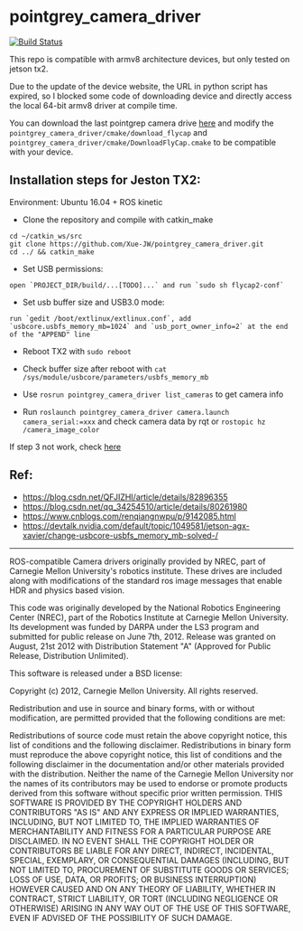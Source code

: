 pointgrey_camera_driver
=======================

[![Build Status](https://travis-ci.org/ros-drivers/pointgrey_camera_driver.png?branch=master)](https://travis-ci.org/ros-drivers/pointgrey_camera_driver)


This repo is compatible with armv8 architecture devices, but only tested on jetson tx2.

Due to the update of the device website, the URL in python script has expired, so I blocked some code of downloading device and directly access the local 64-bit armv8 driver at compile time.

You can download the last pointgrep camera drive [here](https://flir.app.boxcn.net/v/Flycapture2SDK) and modify the `pointgrey_camera_driver/cmake/download_flycap` and `pointgrey_camera_driver/cmake/DownloadFlyCap.cmake` to be compatible with your device.


## Installation steps for Jeston TX2:

Environment: Ubuntu 16.04 + ROS kinetic

- Clone the repository and compile with catkin_make
```
cd ~/catkin_ws/src
git clone https://github.com/Xue-JW/pointgrey_camera_driver.git
cd ../ && catkin_make

```

- Set USB permissions:
```
open `PROJECT_DIR/build/...[TODO]...` and run `sudo sh flycap2-conf`
```
- Set usb buffer size and USB3.0 mode:
```
run `gedit /boot/extlinux/extlinux.conf`, add `usbcore.usbfs_memory_mb=1024` and `usb_port_owner_info=2` at the end of the "APPEND" line
```
- Reboot TX2 with `sudo reboot`

- Check buffer size after reboot with `cat /sys/module/usbcore/parameters/usbfs_memory_mb`

- Use `rosrun pointgrey_camera_driver list_cameras` to get camera info

- Run `roslaunch pointgrey_camera_driver camera.launch camera_serial:=xxx` and check camera data by rqt or `rostopic hz /camera_image_color`

If step 3 not work, check [here](https://devtalk.nvidia.com/default/topic/1049581/jetson-agx-xavier/change-usbcore-usbfs_memory_mb-solved-/)

## Ref:
- https://blog.csdn.net/QFJIZHI/article/details/82896355
- https://blog.csdn.net/qq_34254510/article/details/80261980
- https://www.cnblogs.com/renqiangnwpu/p/9142085.html
- https://devtalk.nvidia.com/default/topic/1049581/jetson-agx-xavier/change-usbcore-usbfs_memory_mb-solved-/

----
ROS-compatible Camera drivers originally provided by NREC, part of Carnegie Mellon University's robotics institute.
These drives are included along with modifications of the standard ros image messages that enable HDR and physics based vision.

This code was originally developed by the National Robotics Engineering Center (NREC), part of the Robotics Institute at Carnegie Mellon University. Its development was funded by DARPA under the LS3 program and submitted for public release on June 7th, 2012. Release was granted on August, 21st 2012 with Distribution Statement "A" (Approved for Public Release, Distribution Unlimited).

This software is released under a BSD license:

Copyright (c) 2012, Carnegie Mellon University. All rights reserved.

Redistribution and use in source and binary forms, with or without modification, are permitted provided that the following conditions are met:

Redistributions of source code must retain the above copyright notice, this list of conditions and the following disclaimer.
Redistributions in binary form must reproduce the above copyright notice, this list of conditions and the following disclaimer in the documentation and/or other materials provided with the distribution.
Neither the name of the Carnegie Mellon University nor the names of its contributors may be used to endorse or promote products derived from this software without specific prior written permission.
THIS SOFTWARE IS PROVIDED BY THE COPYRIGHT HOLDERS AND CONTRIBUTORS "AS IS" AND ANY EXPRESS OR IMPLIED WARRANTIES, INCLUDING, BUT NOT LIMITED TO, THE IMPLIED WARRANTIES OF MERCHANTABILITY AND FITNESS FOR A PARTICULAR PURPOSE ARE DISCLAIMED. IN NO EVENT SHALL THE COPYRIGHT HOLDER OR CONTRIBUTORS BE LIABLE FOR ANY DIRECT, INDIRECT, INCIDENTAL, SPECIAL, EXEMPLARY, OR CONSEQUENTIAL DAMAGES (INCLUDING, BUT NOT LIMITED TO, PROCUREMENT OF SUBSTITUTE GOODS OR SERVICES; LOSS OF USE, DATA, OR PROFITS; OR BUSINESS INTERRUPTION) HOWEVER CAUSED AND ON ANY THEORY OF LIABILITY, WHETHER IN CONTRACT, STRICT LIABILITY, OR TORT (INCLUDING NEGLIGENCE OR OTHERWISE) ARISING IN ANY WAY OUT OF THE USE OF THIS SOFTWARE, EVEN IF ADVISED OF THE POSSIBILITY OF SUCH DAMAGE.

